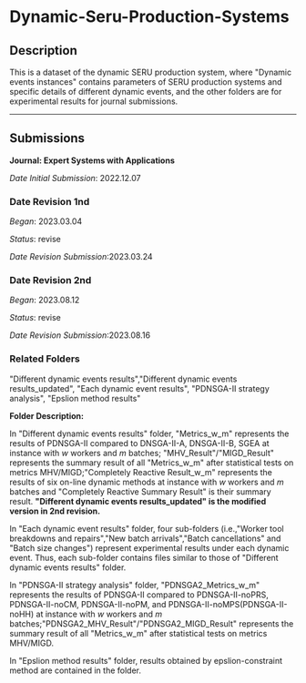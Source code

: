 # Dynamic-Seru-Production-Systems

## **Description**

This is a dataset of the dynamic SERU production system, where "Dynamic events instances" contains parameters of SERU production systems and specific details of different dynamic events, and the other folders are for experimental results for journal submissions.

---

## **Submissions**
**Journal: Expert Systems with Applications**

_Date Initial Submission_: 2022.12.07

### Date Revision 1nd 

_Began_: 2023.03.04

_Status_: revise

_Date Revision Submission_:2023.03.24

### Date Revision 2nd

_Began_: 2023.08.12

_Status_: revise

_Date Revision Submission_:2023.08.16

### Related Folders

"Different dynamic events results","Different dynamic events results_updated", "Each dynamic event results", "PDNSGA-II strategy analysis", "Epslion method results"

**Folder Description:**

In "Different dynamic events results" folder, "Metrics_w_m" represents the results of PDNSGA-II compared to DNSGA-II-A, DNSGA-II-B, SGEA at instance with _w_ workers and _m_ batches; "MHV_Result"/"MIGD_Result" represents the summary result of all "Metrics_w_m" after statistical tests on metrics MHV/MIGD;"Completely Reactive Result_w_m" represents the results of six on-line dynamic methods at instance with _w_ workers and _m_ batches and "Completely Reactive Summary Result" is their summary result. **"Different dynamic events results_updated" is the modified version in 2nd revision.**

In "Each dynamic event results" folder, four sub-folders (i.e.,"Worker tool breakdowns and repairs","New batch arrivals","Batch cancellations" and "Batch size changes") represent experimental results under each dynamic event. Thus, each sub-folder contains files similar to those of "Different dynamic events results" folder.

In "PDNSGA-II strategy analysis" folder, "PDNSGA2_Metrics_w_m" represents the results of PDNSGA-II compared to PDNSGA-II-noPRS, PDNSGA-II-noCM, PDNSGA-II-noPM, and PDNSGA-II-noMPS(PDNSGA-II-noHH) at instance with _w_ workers and _m_ batches;"PDNSGA2_MHV_Result"/"PDNSGA2_MIGD_Result" represents the summary result of all "Metrics_w_m" after statistical tests on metrics MHV/MIGD.

In "Epslion method results" folder, results obtained by epslion-constraint method are contained in the folder.
